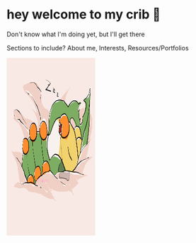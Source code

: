 # hey welcome to my crib 🍼

Don't know what I'm doing yet, but I'll get there

Sections to include? About me, Interests, Resources/Portfolios


<!---
sewadddler/sewadddler is a ✨ special ✨ repository because its `README.md` (this file) appears on your GitHub profile.
You can click the Preview link to take a look at your changes.
--->


<img src="sleepwaddle.png" data-canonical-src="https://gyazo.com/eb5c5741b6a9a16c692170a41a49c858.png" width="200" height="400" />
